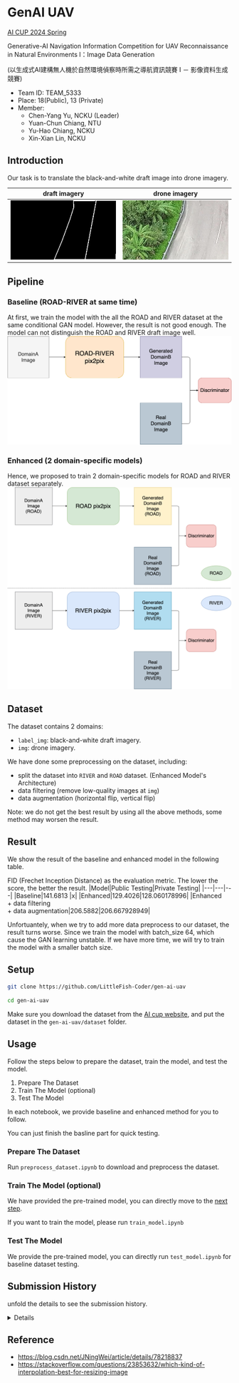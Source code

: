 # GenAI UAV

[AI CUP 2024 Spring](https://tbrain.trendmicro.com.tw/Competitions/Details/34)


Generative-AI Navigation Information Competition for UAV Reconnaissance in Natural Environments I：Image Data Generation

(以生成式AI建構無人機於自然環境偵察時所需之導航資訊競賽 I － 影像資料生成競賽)





- Team ID: TEAM_5333
- Place: 18(Public), 13 (Private)
- Member:
    - Chen-Yang Yu, NCKU (Leader)
    - Yuan-Chun Chiang, NTU
    - Yu-Hao Chiang, NCKU 
    - Xin-Xian Lin, NCKU

## Introduction
Our task is to translate the black-and-white draft image into drone imagery.

|draft imagery|drone imagery|
|---|---|
|![draft](./src/draft.jpg)|![drone](./src/drone.jpg)|

## Pipeline
### Baseline (ROAD-RIVER at same time)
At first, we train the model with the all the ROAD and RIVER dataset at the same conditional GAN model. However, the result is not good enough. The model can not distinguish the ROAD and RIVER draft image well.
![baseline](./workflow/baseline.png)

### Enhanced (2 domain-specific models)
Hence, we proposed to train 2 domain-specific models for ROAD and RIVER dataset separately. 
![enhanced](./workflow/enhanced.png)

## Dataset
The dataset contains 2 domains: 

- `label_img`: black-and-white draft imagery.
- `img`: drone imagery.

We have done some preprocessing on the dataset, including:
- split the dataset into `RIVER` and `ROAD` dataset. (Enhanced Model's Architecture)
- data filtering (remove low-quality images at `img`)
- data augmentation (horizontal flip, vertical flip)


Note: we do not get the best result by using all the above methods, some method may worsen the result.


## Result
We show the result of the baseline and enhanced model in the following table.

FID (Frechet Inception Distance) as the evaluation metric.
The lower the score, the better the result.
|Model|Public Testing|Private Testing|
|---|---|---|
|Baseline|141.6813	|x|
|Enhanced|129.4026|128.060178996|
|Enhanced <br>+ data filtering <br>+ data augmentation|206.5882|206.667928949|

Unfortuantely, when we try to add more data preprocess to our dataset, the result turns worse. Since we train the model with batch_size 64, which cause the GAN learning unstable. If we have more time, we will try to train the model with a smaller batch size.

## Setup
```bash
git clone https://github.com/LittleFish-Coder/gen-ai-uav
```
```bash
cd gen-ai-uav
```

Make sure you download the dataset from the [AI cup website](https://tbrain.trendmicro.com.tw/Competitions/Details/34), and put the dataset in the `gen-ai-uav/dataset` folder.

## Usage
Follow the steps below to prepare the dataset, train the model, and test the model.
1. Prepare The Dataset
2. Train The Model (optional)
3. Test The Model

In each notebook, we provide baseline and enhanced method for you to follow.

You can just finish the basline part for quick testing.
### Prepare The Dataset
Run `preprocess_dataset.ipynb` to download and preprocess the dataset.

### Train The Model (optional)
We have provided the pre-trained model, you can directly move to the [next step](#test-the-model). 

If you want to train the model, please run `train_model.ipynb`

### Test The Model
We provide the pre-trained model, you can directly run `test_model.ipynb` for baseline dataset testing.
## Submission History
unfold the details to see the submission history.
<details>

### Public Testing

| Time | Filename | Score | Description |
| --- | --- | --- | --- |
| 4/24 |submission.zip|Format Error| Inference with AI cup pretrained-weight|
|5/04 |submission1.zip|178.4705| 1. Inference with pre-trained-weight <br>2. Preprocess: invert the white and black color|
|5/04 |submission2.zip|182.4264| test the model with trained-weight-epoch-40|
|5/04 |submission3.zip|181.2201| test the model with trained-weight-epoch-170|
|5/05 |submission400.zip|172.6293| test the model with trained-weight-epoch-400|
|5/05 |submission200.zip|142.2167| retrain the model with 200 epoch since I misuse the training set|
|5/06 |submission_road_river.zip|134.3143| train 2 domain-specific models for road and river train with 200 epochs|
|5/17 |submission_retrain200.zip|142.1900| 1. use the re-trained weights for all dataset (200 epochs) <br>2. test the image in single_test_mode|
|5/17 |submission_road_river_80epochs.zip|144.3565|train 2 domain-specific models for 80 epochs and test in single mode|
|5/17 |submission_all_load_size_256.zip|141.6813|test the image in single_test_mode and load_size as 256|
|5/18|submission_road_river_400epochs.zip|124.748221|train 2 domain-specific models for 400 epochs and test in single mode|
|5/21|submission_retrain200_resnet.zip|172.1164|retrain model with resnet block|

### Private Testing
| Time | Filename | Score | Description |
| --- | --- | --- | --- |
|5/21|submission_private_resnet.zip|x|use the resnet trained model to inference on private testing dataset|
|5/21|submission_private_unet256.zip|x|use the unet256 trained model to inference on the private testing dataset|

</details>



## Reference
- https://blog.csdn.net/JNingWei/article/details/78218837
- https://stackoverflow.com/questions/23853632/which-kind-of-interpolation-best-for-resizing-image